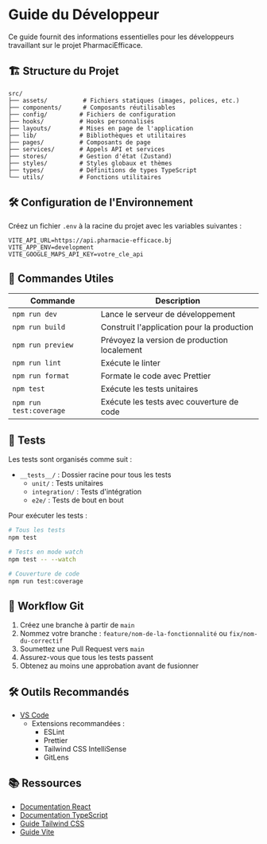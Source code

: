 # Guide du Développeur

Ce guide fournit des informations essentielles pour les développeurs travaillant sur le projet PharmaciEfficace.

## 🏗 Structure du Projet

```
src/
├── assets/          # Fichiers statiques (images, polices, etc.)
├── components/      # Composants réutilisables
├── config/         # Fichiers de configuration
├── hooks/          # Hooks personnalisés
├── layouts/        # Mises en page de l'application
├── lib/            # Bibliothèques et utilitaires
├── pages/          # Composants de page
├── services/       # Appels API et services
├── stores/         # Gestion d'état (Zustand)
├── styles/         # Styles globaux et thèmes
├── types/          # Définitions de types TypeScript
└── utils/          # Fonctions utilitaires
```

## 🛠 Configuration de l'Environnement

Créez un fichier `.env` à la racine du projet avec les variables suivantes :

```env
VITE_API_URL=https://api.pharmacie-efficace.bj
VITE_APP_ENV=development
VITE_GOOGLE_MAPS_API_KEY=votre_cle_api
```

## 🚀 Commandes Utiles

| Commande | Description |
|----------|-------------|
| `npm run dev` | Lance le serveur de développement |
| `npm run build` | Construit l'application pour la production |
| `npm run preview` | Prévoyez la version de production localement |
| `npm run lint` | Exécute le linter |
| `npm run format` | Formate le code avec Prettier |
| `npm test` | Exécute les tests unitaires |
| `npm run test:coverage` | Exécute les tests avec couverture de code |

## 🧪 Tests

Les tests sont organisés comme suit :

- `__tests__/` : Dossier racine pour tous les tests
  - `unit/` : Tests unitaires
  - `integration/` : Tests d'intégration
  - `e2e/` : Tests de bout en bout

Pour exécuter les tests :

```bash
# Tous les tests
npm test

# Tests en mode watch
npm test -- --watch

# Couverture de code
npm run test:coverage
```

## 🔄 Workflow Git

1. Créez une branche à partir de `main`
2. Nommez votre branche : `feature/nom-de-la-fonctionnalité` ou `fix/nom-du-correctif`
3. Soumettez une Pull Request vers `main`
4. Assurez-vous que tous les tests passent
5. Obtenez au moins une approbation avant de fusionner

## 🛠 Outils Recommandés

- [VS Code](https://code.visualstudio.com/)
  - Extensions recommandées :
    - ESLint
    - Prettier
    - Tailwind CSS IntelliSense
    - GitLens

## 📚 Ressources

- [Documentation React](https://reactjs.org/docs/getting-started.html)
- [Documentation TypeScript](https://www.typescriptlang.org/docs/)
- [Guide Tailwind CSS](https://tailwindcss.com/docs)
- [Guide Vite](https://vitejs.dev/guide/)
